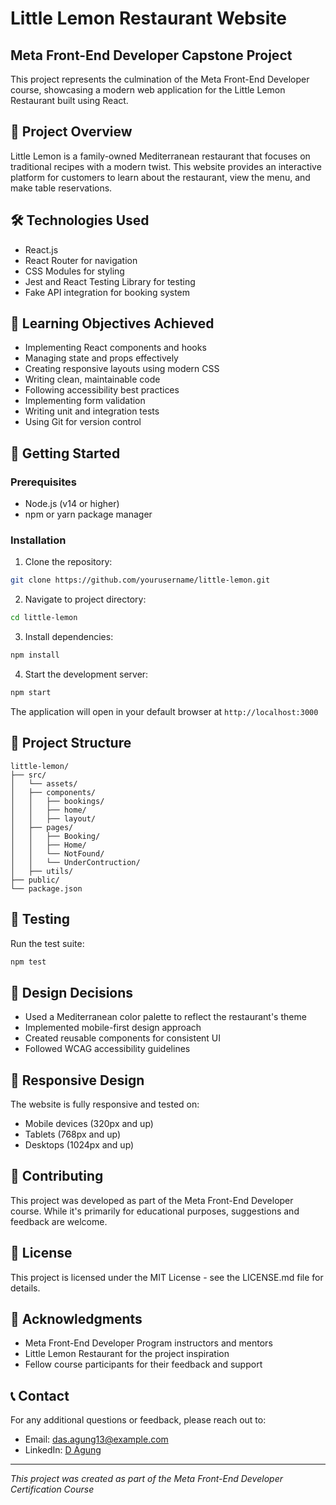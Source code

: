 # Little Lemon Restaurant Website

## Meta Front-End Developer Capstone Project

This project represents the culmination of the Meta Front-End Developer course, showcasing a modern web application for the Little Lemon Restaurant built using React.

## 🚀 Project Overview

Little Lemon is a family-owned Mediterranean restaurant that focuses on traditional recipes with a modern twist. This website provides an interactive platform for customers to learn about the restaurant, view the menu, and make table reservations.

## 🛠 Technologies Used

- React.js
- React Router for navigation
- CSS Modules for styling
- Jest and React Testing Library for testing
- Fake API integration for booking system

## 🎯 Learning Objectives Achieved

- Implementing React components and hooks
- Managing state and props effectively
- Creating responsive layouts using modern CSS
- Writing clean, maintainable code
- Following accessibility best practices
- Implementing form validation
- Writing unit and integration tests
- Using Git for version control

## 🚦 Getting Started

### Prerequisites

- Node.js (v14 or higher)
- npm or yarn package manager

### Installation

1. Clone the repository:
```bash
git clone https://github.com/yourusername/little-lemon.git
```

2. Navigate to project directory:
```bash
cd little-lemon
```

3. Install dependencies:
```bash
npm install
```

4. Start the development server:
```bash
npm start
```

The application will open in your default browser at `http://localhost:3000`

## 📁 Project Structure

```
little-lemon/
├── src/
│   └── assets/
│   ├── components/
│   │   ├── bookings/
│   │   ├── home/
│   │   ├── layout/
│   ├── pages/
│   │   ├── Booking/
│   │   ├── Home/
│   │   └── NotFound/
│   │   └── UnderContruction/
│   ├── utils/
├── public/
└── package.json
```

## 🧪 Testing

Run the test suite:
```bash
npm test
```

## 🎨 Design Decisions

- Used a Mediterranean color palette to reflect the restaurant's theme
- Implemented mobile-first design approach
- Created reusable components for consistent UI
- Followed WCAG accessibility guidelines

## 📱 Responsive Design

The website is fully responsive and tested on:
- Mobile devices (320px and up)
- Tablets (768px and up)
- Desktops (1024px and up)

## 👥 Contributing

This project was developed as part of the Meta Front-End Developer course. While it's primarily for educational purposes, suggestions and feedback are welcome.

## 📝 License

This project is licensed under the MIT License - see the LICENSE.md file for details.

## 🙏 Acknowledgments

- Meta Front-End Developer Program instructors and mentors
- Little Lemon Restaurant for the project inspiration
- Fellow course participants for their feedback and support

## 📞 Contact

For any additional questions or feedback, please reach out to:
- Email: das.agung13@example.com
- LinkedIn: [D Agung](https://linkedin.com/in/d-agung-sungkono)

---
*This project was created as part of the Meta Front-End Developer Certification Course*
